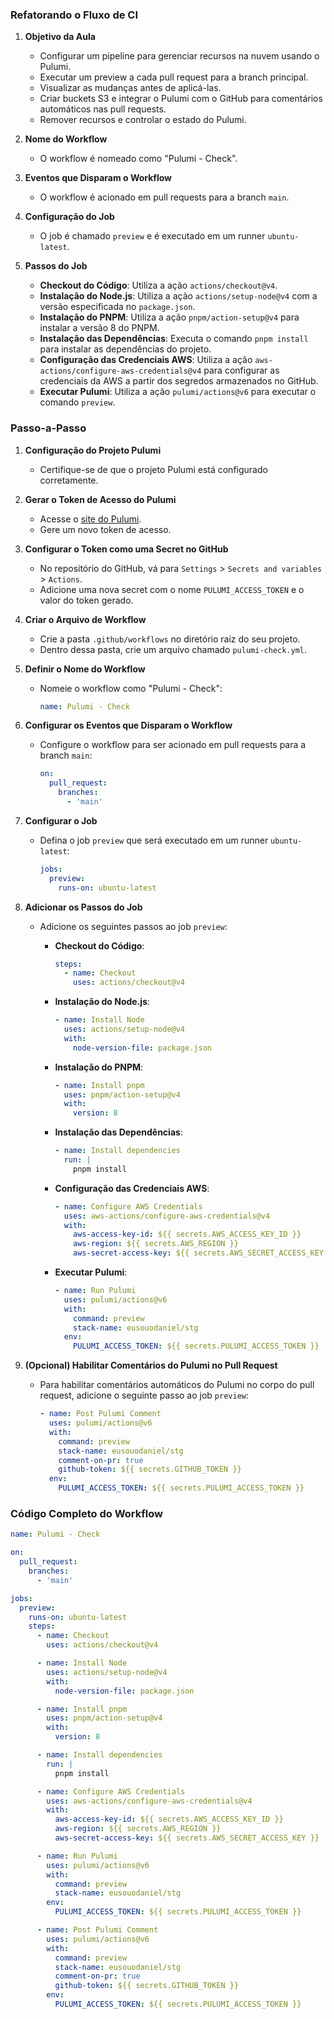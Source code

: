 ### Refatorando o Fluxo de CI

1. **Objetivo da Aula**

   - Configurar um pipeline para gerenciar recursos na nuvem usando o Pulumi.
   - Executar um preview a cada pull request para a branch principal.
   - Visualizar as mudanças antes de aplicá-las.
   - Criar buckets S3 e integrar o Pulumi com o GitHub para comentários automáticos nas pull requests.
   - Remover recursos e controlar o estado do Pulumi.

2. **Nome do Workflow**

   - O workflow é nomeado como "Pulumi - Check".

3. **Eventos que Disparam o Workflow**

   - O workflow é acionado em pull requests para a branch `main`.

4. **Configuração do Job**

   - O job é chamado `preview` e é executado em um runner `ubuntu-latest`.

5. **Passos do Job**
   - **Checkout do Código**: Utiliza a ação `actions/checkout@v4`.
   - **Instalação do Node.js**: Utiliza a ação `actions/setup-node@v4` com a versão especificada no `package.json`.
   - **Instalação do PNPM**: Utiliza a ação `pnpm/action-setup@v4` para instalar a versão 8 do PNPM.
   - **Instalação das Dependências**: Executa o comando `pnpm install` para instalar as dependências do projeto.
   - **Configuração das Credenciais AWS**: Utiliza a ação `aws-actions/configure-aws-credentials@v4` para configurar as credenciais da AWS a partir dos segredos armazenados no GitHub.
   - **Executar Pulumi**: Utiliza a ação `pulumi/actions@v6` para executar o comando `preview`.

### Passo-a-Passo

1. **Configuração do Projeto Pulumi**

   - Certifique-se de que o projeto Pulumi está configurado corretamente.

2. **Gerar o Token de Acesso do Pulumi**

   - Acesse o [site do Pulumi](https://app.pulumi.com/).
   - Gere um novo token de acesso.

3. **Configurar o Token como uma Secret no GitHub**

   - No repositório do GitHub, vá para `Settings` > `Secrets and variables` > `Actions`.
   - Adicione uma nova secret com o nome `PULUMI_ACCESS_TOKEN` e o valor do token gerado.

4. **Criar o Arquivo de Workflow**

   - Crie a pasta `.github/workflows` no diretório raiz do seu projeto.
   - Dentro dessa pasta, crie um arquivo chamado `pulumi-check.yml`.

5. **Definir o Nome do Workflow**

   - Nomeie o workflow como "Pulumi - Check":
     ```yaml
     name: Pulumi - Check
     ```

6. **Configurar os Eventos que Disparam o Workflow**

   - Configure o workflow para ser acionado em pull requests para a branch `main`:
     ```yaml
     on:
       pull_request:
         branches:
           - 'main'
     ```

7. **Configurar o Job**

   - Defina o job `preview` que será executado em um runner `ubuntu-latest`:
     ```yaml
     jobs:
       preview:
         runs-on: ubuntu-latest
     ```

8. **Adicionar os Passos do Job**

   - Adicione os seguintes passos ao job `preview`:

     - **Checkout do Código**:

       ```yaml
       steps:
         - name: Checkout
           uses: actions/checkout@v4
       ```

     - **Instalação do Node.js**:

       ```yaml
       - name: Install Node
         uses: actions/setup-node@v4
         with:
           node-version-file: package.json
       ```

     - **Instalação do PNPM**:

       ```yaml
       - name: Install pnpm
         uses: pnpm/action-setup@v4
         with:
           version: 8
       ```

     - **Instalação das Dependências**:

       ```yaml
       - name: Install dependencies
         run: |
           pnpm install
       ```

     - **Configuração das Credenciais AWS**:

       ```yaml
       - name: Configure AWS Credentials
         uses: aws-actions/configure-aws-credentials@v4
         with:
           aws-access-key-id: ${{ secrets.AWS_ACCESS_KEY_ID }}
           aws-region: ${{ secrets.AWS_REGION }}
           aws-secret-access-key: ${{ secrets.AWS_SECRET_ACCESS_KEY }}
       ```

     - **Executar Pulumi**:
       ```yaml
       - name: Run Pulumi
         uses: pulumi/actions@v6
         with:
           command: preview
           stack-name: eusouodaniel/stg
         env:
           PULUMI_ACCESS_TOKEN: ${{ secrets.PULUMI_ACCESS_TOKEN }}
       ```

9. **(Opcional) Habilitar Comentários do Pulumi no Pull Request**
   - Para habilitar comentários automáticos do Pulumi no corpo do pull request, adicione o seguinte passo ao job `preview`:
     ```yaml
     - name: Post Pulumi Comment
       uses: pulumi/actions@v6
       with:
         command: preview
         stack-name: eusouodaniel/stg
         comment-on-pr: true
         github-token: ${{ secrets.GITHUB_TOKEN }}
       env:
         PULUMI_ACCESS_TOKEN: ${{ secrets.PULUMI_ACCESS_TOKEN }}
     ```

### Código Completo do Workflow

```yaml
name: Pulumi - Check

on:
  pull_request:
    branches:
      - 'main'

jobs:
  preview:
    runs-on: ubuntu-latest
    steps:
      - name: Checkout
        uses: actions/checkout@v4

      - name: Install Node
        uses: actions/setup-node@v4
        with:
          node-version-file: package.json

      - name: Install pnpm
        uses: pnpm/action-setup@v4
        with:
          version: 8

      - name: Install dependencies
        run: |
          pnpm install

      - name: Configure AWS Credentials
        uses: aws-actions/configure-aws-credentials@v4
        with:
          aws-access-key-id: ${{ secrets.AWS_ACCESS_KEY_ID }}
          aws-region: ${{ secrets.AWS_REGION }}
          aws-secret-access-key: ${{ secrets.AWS_SECRET_ACCESS_KEY }}

      - name: Run Pulumi
        uses: pulumi/actions@v6
        with:
          command: preview
          stack-name: eusouodaniel/stg
        env:
          PULUMI_ACCESS_TOKEN: ${{ secrets.PULUMI_ACCESS_TOKEN }}

      - name: Post Pulumi Comment
        uses: pulumi/actions@v6
        with:
          command: preview
          stack-name: eusouodaniel/stg
          comment-on-pr: true
          github-token: ${{ secrets.GITHUB_TOKEN }}
        env:
          PULUMI_ACCESS_TOKEN: ${{ secrets.PULUMI_ACCESS_TOKEN }}
```
